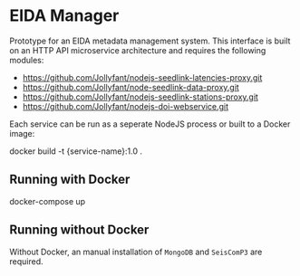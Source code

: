 # EIDA Manager

Prototype for an EIDA metadata management system. This interface is built on an HTTP API microservice architecture and requires the following modules:

  * https://github.com/Jollyfant/nodejs-seedlink-latencies-proxy.git
  * https://github.com/Jollyfant/node-seedlink-data-proxy.git
  * https://github.com/Jollyfant/nodejs-seedlink-stations-proxy.git
  * https://github.com/Jollyfant/nodejs-doi-webservice.git

Each service can be run as a seperate NodeJS process or built to a Docker image:

  docker build -t {service-name}:1.0 .

## Running with Docker

  docker-compose up

## Running without Docker

Without Docker, an manual installation of `MongoDB` and `SeisComP3` are required.
